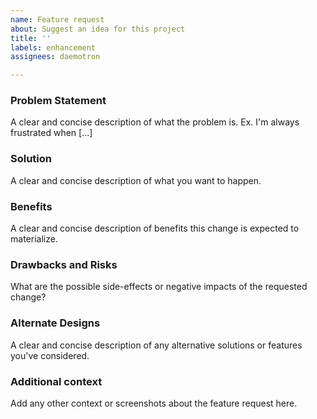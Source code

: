 ```yaml
---
name: Feature request
about: Suggest an idea for this project
title: ''
labels: enhancement
assignees: daemotron

---
```


### Problem Statement
A clear and concise description of what the problem is. Ex. I'm always frustrated when [...]

### Solution
A clear and concise description of what you want to happen.

### Benefits
A clear and concise description of benefits this change is expected to materialize.

### Drawbacks and Risks
What are the possible side-effects or negative impacts of the requested change?

### Alternate Designs
A clear and concise description of any alternative solutions or features you've considered.

### Additional context
Add any other context or screenshots about the feature request here.
